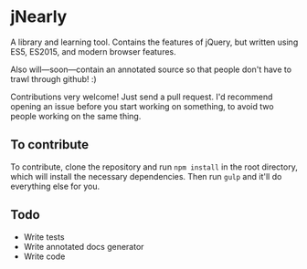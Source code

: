 # jNearly

A library and learning tool. Contains the features of jQuery, but written
using ES5, ES2015, and modern browser features.

Also will—soon—contain an annotated source so that people don't have to trawl
through github! :)

Contributions very welcome! Just send a pull request. I'd recommend opening an
issue before you start working on something, to avoid two people working on the
same thing.

## To contribute

To contribute, clone the repository and run `npm install` in the root
directory, which will install the necessary dependencies. Then run `gulp` and
it'll do everything else for you.

## Todo

- Write tests
- Write annotated docs generator
- Write code